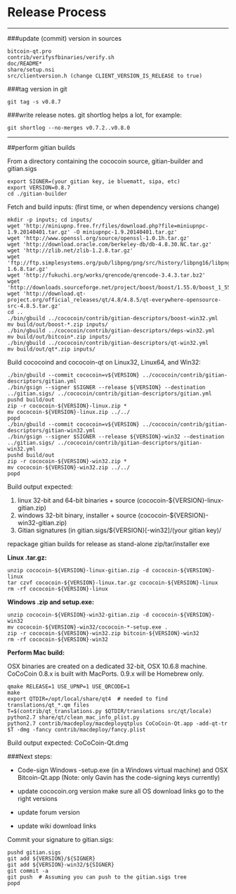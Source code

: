 Release Process
====================

* * *

###update (commit) version in sources


	bitcoin-qt.pro
	contrib/verifysfbinaries/verify.sh
	doc/README*
	share/setup.nsi
	src/clientversion.h (change CLIENT_VERSION_IS_RELEASE to true)

###tag version in git

	git tag -s v0.8.7

###write release notes. git shortlog helps a lot, for example:

	git shortlog --no-merges v0.7.2..v0.8.0

* * *

##perform gitian builds

 From a directory containing the cococoin source, gitian-builder and gitian.sigs
  
	export SIGNER=(your gitian key, ie bluematt, sipa, etc)
	export VERSION=0.8.7
	cd ./gitian-builder

 Fetch and build inputs: (first time, or when dependency versions change)

	mkdir -p inputs; cd inputs/
	wget 'http://miniupnp.free.fr/files/download.php?file=miniupnpc-1.9.20140401.tar.gz' -O miniupnpc-1.9.20140401.tar.gz'
	wget 'http://www.openssl.org/source/openssl-1.0.1h.tar.gz'
	wget 'http://download.oracle.com/berkeley-db/db-4.8.30.NC.tar.gz'
	wget 'http://zlib.net/zlib-1.2.8.tar.gz'
	wget 'ftp://ftp.simplesystems.org/pub/libpng/png/src/history/libpng16/libpng-1.6.8.tar.gz'
	wget 'http://fukuchi.org/works/qrencode/qrencode-3.4.3.tar.bz2'
	wget 'http://downloads.sourceforge.net/project/boost/boost/1.55.0/boost_1_55_0.tar.bz2'
	wget 'http://download.qt-project.org/official_releases/qt/4.8/4.8.5/qt-everywhere-opensource-src-4.8.5.tar.gz'
	cd ..
	./bin/gbuild ../cococoin/contrib/gitian-descriptors/boost-win32.yml
	mv build/out/boost-*.zip inputs/
	./bin/gbuild ../cococoin/contrib/gitian-descriptors/deps-win32.yml
	mv build/out/bitcoin*.zip inputs/
	./bin/gbuild ../cococoin/contrib/gitian-descriptors/qt-win32.yml
	mv build/out/qt*.zip inputs/

 Build cococoind and cococoin-qt on Linux32, Linux64, and Win32:
  
	./bin/gbuild --commit cococoin=v${VERSION} ../cococoin/contrib/gitian-descriptors/gitian.yml
	./bin/gsign --signer $SIGNER --release ${VERSION} --destination ../gitian.sigs/ ../cococoin/contrib/gitian-descriptors/gitian.yml
	pushd build/out
	zip -r cococoin-${VERSION}-linux.zip *
	mv cococoin-${VERSION}-linux.zip ../../
	popd
	./bin/gbuild --commit cococoin=v${VERSION} ../cococoin/contrib/gitian-descriptors/gitian-win32.yml
	./bin/gsign --signer $SIGNER --release ${VERSION}-win32 --destination ../gitian.sigs/ ../cococoin/contrib/gitian-descriptors/gitian-win32.yml
	pushd build/out
	zip -r cococoin-${VERSION}-win32.zip *
	mv cococoin-${VERSION}-win32.zip ../../
	popd

  Build output expected:

  1. linux 32-bit and 64-bit binaries + source (cococoin-${VERSION}-linux-gitian.zip)
  2. windows 32-bit binary, installer + source (cococoin-${VERSION}-win32-gitian.zip)
  3. Gitian signatures (in gitian.sigs/${VERSION}[-win32]/(your gitian key)/

repackage gitian builds for release as stand-alone zip/tar/installer exe

**Linux .tar.gz:**

	unzip cococoin-${VERSION}-linux-gitian.zip -d cococoin-${VERSION}-linux
	tar czvf cococoin-${VERSION}-linux.tar.gz cococoin-${VERSION}-linux
	rm -rf cococoin-${VERSION}-linux

**Windows .zip and setup.exe:**

	unzip cococoin-${VERSION}-win32-gitian.zip -d cococoin-${VERSION}-win32
	mv cococoin-${VERSION}-win32/cococoin-*-setup.exe .
	zip -r cococoin-${VERSION}-win32.zip bitcoin-${VERSION}-win32
	rm -rf cococoin-${VERSION}-win32

**Perform Mac build:**

  OSX binaries are created on a dedicated 32-bit, OSX 10.6.8 machine.
  CoCoCoin 0.8.x is built with MacPorts.  0.9.x will be Homebrew only.

	qmake RELEASE=1 USE_UPNP=1 USE_QRCODE=1
	make
	export QTDIR=/opt/local/share/qt4  # needed to find translations/qt_*.qm files
	T=$(contrib/qt_translations.py $QTDIR/translations src/qt/locale)
	python2.7 share/qt/clean_mac_info_plist.py
	python2.7 contrib/macdeploy/macdeployqtplus CoCoCoin-Qt.app -add-qt-tr $T -dmg -fancy contrib/macdeploy/fancy.plist

 Build output expected: CoCoCoin-Qt.dmg

###Next steps:

* Code-sign Windows -setup.exe (in a Windows virtual machine) and
  OSX Bitcoin-Qt.app (Note: only Gavin has the code-signing keys currently)

* update cococoin.org version
  make sure all OS download links go to the right versions

* update forum version

* update wiki download links

Commit your signature to gitian.sigs:

	pushd gitian.sigs
	git add ${VERSION}/${SIGNER}
	git add ${VERSION}-win32/${SIGNER}
	git commit -a
	git push  # Assuming you can push to the gitian.sigs tree
	popd

